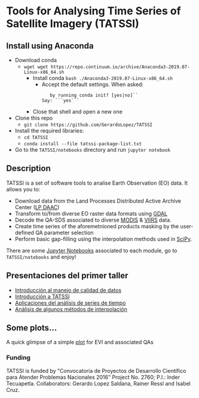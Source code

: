# Tools for Analysing Time Series of Satellite Imagery (TATSSI)

## Install using Anaconda

* Download conda
  * ```wget wget https://repo.continuum.io/archive/Anaconda3-2019.07-Linux-x86_64.sh```
    * Install conda ```bash ./Anaconda3-2019.07-Linux-x86_64.sh```
      * Accept the default settings. When asked:
        ```Do you wish the installer to initialize Anaconda3
           by running conda init? [yes|no]``
        Say: ```yes```
    * Close that shell and open a new one
* Clone this repo
  * ```git clone https://github.com/GerardoLopez/TATSSI```
* Install the required libraries:
  * ```cd TATSSI```
  * ```conda install --file tatssi-package-list.txt```
* Go to the ```TATSSI/notebooks``` directory and run ```jupyter notebook```

## Description

TATSSI is a set of software tools to analise Earth Observation (EO) data. It allows you to:

* Download data from the Land Processes Distributed Active Archive Center ([LP DAAC](https://lpdaac.usgs.gov/))
* Transform to/from diverse EO raster data formats using [GDAL](https://gdal.org/)
* Decode the QA-SDS associated to diverse [MODIS](https://lpdaac.usgs.gov/product_search/?collections=Combined+MODIS&collections=Terra+MODIS&collections=Aqua+MODIS&view=list) & [VIIRS](https://lpdaac.usgs.gov/product_search/?query=VIIRS&collections=S-NPP+VIIRS) data.
* Create time series of the aforemetnioned products masking by the user-defined QA parameter selection
* Perform basic gap-filling using the interpolation methods used in [SciPy](https://docs.scipy.org/doc/scipy/reference/interpolate.html).

There are some [Jupyter Notebooks](https://jupyter.org/) associated to each module, go to ```TATSSI/notebooks``` and enjoy!

## Presentaciones del primer taller
* [Introducción al manejo de calidad de datos](presentaciones/IntroduccionManejoCalidadDeDatos.pptx)
* [Introducción a TATSSI](presentaciones/IntroduccionTATSSI.pptx)
* [Aplicaciones del análisis de series de tiempo](presentaciones/AplicasionesSeriesTiempo.pdf)
* [Análisis de algunos métodos de interpolación](presentaciones/AnalisisMetodosInterpolacion.pdf)

## Some plots...
A quick glimpse of a simple [plot](https://gerardolopez.github.io/TATSSI/TATSSI/scratch/plotty/VI_QA.html) for EVI and associated QAs 

### Funding
TATSSI is funded by "Convocatoria de Proyectos de Desarrollo Científico para Atender Problemas Nacionales 2016" Project No. 2760; P.I.: Inder Tecuapetla. Collaborators: Gerardo Lopez Saldana, Rainer Ressl and Isabel Cruz.
